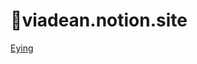 # :ocean:viadean.notion.site
[Eying](https://viadean.notion.site/Eying-1251ae7b9a3280a5b6e6c402c010a906)
